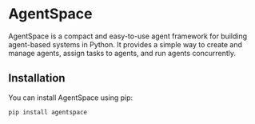 # AgentSpace

AgentSpace is a compact and easy-to-use agent framework for building agent-based systems in Python. It provides a simple way to create and manage agents, assign tasks to agents, and run agents concurrently.

## Installation

You can install AgentSpace using pip:

```
pip install agentspace
```

